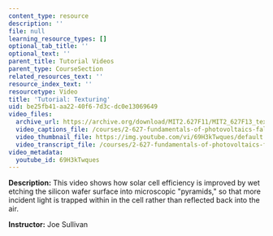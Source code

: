```yaml
---
content_type: resource
description: ''
file: null
learning_resource_types: []
optional_tab_title: ''
optional_text: ''
parent_title: Tutorial Videos
parent_type: CourseSection
related_resources_text: ''
resource_index_text: ''
resourcetype: Video
title: 'Tutorial: Texturing'
uid: be25fb41-aa22-40f6-7d3c-dc0e13069649
video_files:
  archive_url: https://archive.org/download/MIT2.627F11/MIT2_627F13_texturing_300k.mp4
  video_captions_file: /courses/2-627-fundamentals-of-photovoltaics-fall-2013/28b4c65758565c7f83825b887588d5bd_69H3kTwques.vtt
  video_thumbnail_file: https://img.youtube.com/vi/69H3kTwques/default.jpg
  video_transcript_file: /courses/2-627-fundamentals-of-photovoltaics-fall-2013/c58fe9a55706859ba7be62b79f7be64b_69H3kTwques.pdf
video_metadata:
  youtube_id: 69H3kTwques
---
```


**Description:** This video shows how solar cell efficiency is improved by wet etching the silicon wafer surface into microscopic "pyramids," so that more incident light is trapped within in the cell rather than reflected back into the air.

**Instructor:** Joe Sullivan